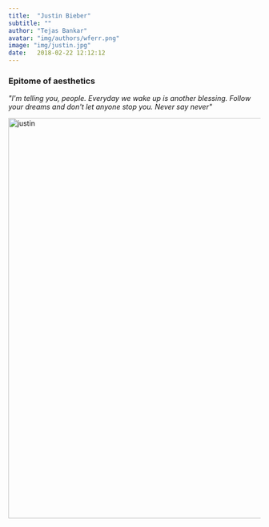 ```yaml
---
title:  "Justin Bieber"
subtitle: ""
author: "Tejas Bankar"
avatar: "img/authors/wferr.png"
image: "img/justin.jpg"
date:   2018-02-22 12:12:12
---
```

### Epitome of aesthetics

*"I'm telling you, people. Everyday we wake up is another blessing. Follow your dreams and don't let anyone stop you. Never say never"*


<img src="{{site.baseurl}}/img/justin.jpg" alt="justin" class="left" height="800" width="650">

